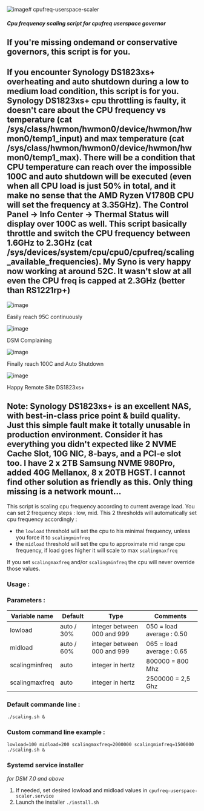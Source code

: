 ![image](https://github.com/smyeungx/cpufreq-userspace-scaler/assets/42128034/adfcdb26-0015-4510-9919-9595bd31bc36)# cpufreq-userspace-scaler
##### Cpu frequency scaling script for cpufreq userspace governor

## If you're missing ondemand or conservative governors, this script is for you.

## If you encounter Synology DS1823xs+ overheating and auto shutdown during a low to medium load condition, this script is for you.  Synology DS1823xs+ cpu throttling is faulty, it doesn't care about the CPU frequency vs temperature (cat /sys/class/hwmon/hwmon0/device/hwmon/hwmon0/temp1_input) and max temperature (cat /sys/class/hwmon/hwmon0/device/hwmon/hwmon0/temp1_max).  There will be a condition that CPU temperature can reach over the impossible 100C and auto shutdown will be executed (even when all CPU load is just 50% in total, and it make no sense that the AMD Ryzen V1780B CPU will set the frequency at 3.35GHz).  The Control Panel -> Info Center -> Thermal Status will display over 100C as well.  This script basically throttle and switch the CPU frequency between 1.6GHz to 2.3GHz  (cat /sys/devices/system/cpu/cpu0/cpufreq/scaling_available_frequencies).  My Syno is very happy now working at around 52C.  It wasn't slow at all even the CPU freq is capped at 2.3GHz (better than RS1221rp+)

![image](https://github.com/smyeungx/cpufreq-userspace-scaler/assets/42128034/bd00f43b-09e3-4f11-a965-613420682d20)

Easily reach 95C continuously

![image](https://github.com/smyeungx/cpufreq-userspace-scaler/assets/42128034/e6cafb2a-cbdb-4dba-931e-67e24ba3bc41)

DSM Complaining

![image](https://github.com/smyeungx/cpufreq-userspace-scaler/assets/42128034/641e5204-c247-41a0-a0d4-19dcb0ab0005)

Finally reach 100C and Auto Shutdown

![image](https://github.com/smyeungx/cpufreq-userspace-scaler/assets/42128034/5a79c7d0-23c4-4848-8f34-bbd28ba21d85)

Happy Remote Site DS1823xs+

## Note: Synology DS1823xs+ is an excellent NAS, with best-in-class price point & build quality.  Just this simple fault make it totally unusable in production environment.   Consider it has everything you didn't expected like 2 NVME Cache Slot, 10G NIC, 8-bays, and a PCI-e slot too.  I have 2 x 2TB Samsung NVME 980Pro, added 40G Mellanox, 8 x 20TB HGST.  I cannot find other solution as friendly as this.  Only thing missing is a network mount...

This script is scaling cpu frequency according to current average load.
You can set 2 frequency steps : low, mid. This 2 thresholds will automatically set cpu frequency accordingly :
  - the `lowload` threshold will set the cpu to his minimal frequency, unless you force it to `scalingminfreq`
  - the `midload` threshold will set the cpu to approximate mid range cpu frequency, if load goes higher it will scale to max `scalingmaxfreq`

If you set `scalingmaxfreq` and/or `scalingminfreq` the cpu will never override those values.

### Usage :
### Parameters :
Variable name   | Default | Type                        | Comments
----------------|---------|-----------------------------|-----------
lowload         | auto / 30%     | integer between 000 and 999 | 050 = load average : 0.50
midload         | auto / 60%    | integer between 000 and 999 | 065 = load average : 0.65
scalingminfreq  | auto    | integer in hertz            | 800000 = 800 Mhz
scalingmaxfreq  | auto    | integer in hertz            | 2500000 = 2,5 Ghz

### Default commande line :
`./scaling.sh &`

### Custom command line example :
`lowload=100 midload=200 scalingmaxfreq=2000000 scalingminfreq=1500000 ./scaling.sh &`

### Systemd service installer
*for DSM 7.0 and above*

1. If needed, set desired lowload and midload values in `cpufreq-userspace-scaler.service`
2. Launch the installer `./install.sh`
